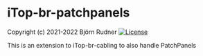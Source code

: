 # iTop-br-patchpanels

Copyright (c) 2021-2022 Björn Rudner
[![License](https://img.shields.io/github/license/rudnerbjoern/iTop-br-patchpanels)](https://github.com/rudnerbjoern/iTop-br-patchpanels/blob/main/LICENSE)

This is an extension to iTop-br-cabling to also handle PatchPanels
